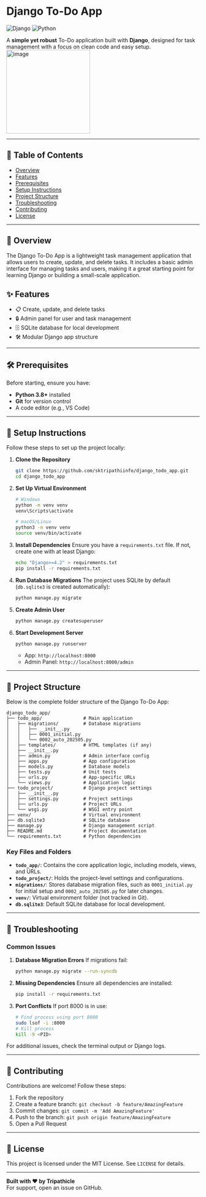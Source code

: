 # Django To-Do App

![Django](https://img.shields.io/badge/Django-4.2-092E20?style=flat-square&logo=django&logoColor=white)
![Python](https://img.shields.io/badge/Python-3.8%2B-3776AB?style=flat-square&logo=python&logoColor=white)

A **simple yet robust** To-Do application built with **Django**, designed for task management with a focus on clean code and easy setup.
<img width="218" alt="image" src="https://github.com/user-attachments/assets/9aac47c1-166d-445a-b13a-5dd39cbf9b3f" />


---

## 📖 Table of Contents
- [Overview](#overview)
- [Features](#features)
- [Prerequisites](#prerequisites)
- [Setup Instructions](#setup-instructions)
- [Project Structure](#project-structure)
- [Troubleshooting](#troubleshooting)
- [Contributing](#contributing)
- [License](#license)

---

## 🌟 Overview
The Django To-Do App is a lightweight task management application that allows users to create, update, and delete tasks. It includes a basic admin interface for managing tasks and users, making it a great starting point for learning Django or building a small-scale application.


## ✨ Features
- 📋 Create, update, and delete tasks
- 🔒 Admin panel for user and task management
- 🗄️ SQLite database for local development
- 🛠️ Modular Django app structure

---

## 🛠️ Prerequisites
Before starting, ensure you have:
- **Python 3.8+** installed
- **Git** for version control
- A code editor (e.g., VS Code)

---

## 🚀 Setup Instructions

Follow these steps to set up the project locally:

1. **Clone the Repository**
   ```bash
   git clone https://github.com/sktripathiinfo/django_todo_app.git
   cd django_todo_app
   ```

2. **Set Up Virtual Environment**
   ```bash
   # Windows
   python -m venv venv
   venv\Scripts\activate

   # macOS/Linux
   python3 -m venv venv
   source venv/bin/activate
   ```

3. **Install Dependencies**
   Ensure you have a `requirements.txt` file. If not, create one with at least Django:
   ```bash
   echo "Django>=4.2" > requirements.txt
   pip install -r requirements.txt
   ```

4. **Run Database Migrations**
   The project uses SQLite by default (`db.sqlite3` is created automatically):
   ```bash
   python manage.py migrate
   ```

5. **Create Admin User**
   ```bash
   python manage.py createsuperuser
   ```

6. **Start Development Server**
   ```bash
   python manage.py runserver
   ```
   - App: `http://localhost:8000`
   - Admin Panel: `http://localhost:8000/admin`

---

## 📂 Project Structure
Below is the complete folder structure of the Django To-Do App:

```
django_todo_app/
├── todo_app/               # Main application
│   ├── migrations/         # Database migrations
│   │   ├── __init__.py
│   │   ├── 0001_initial.py
│   │   └── 0002_auto_202505.py
│   ├── templates/          # HTML templates (if any)
│   ├── __init__.py
│   ├── admin.py            # Admin interface config
│   ├── apps.py             # App configuration
│   ├── models.py           # Database models
│   ├── tests.py            # Unit tests
│   ├── urls.py             # App-specific URLs
│   └── views.py            # Application logic
├── todo_project/           # Django project settings
│   ├── __init__.py
│   ├── settings.py         # Project settings
│   ├── urls.py             # Project URLs
│   └── wsgi.py             # WSGI entry point
├── venv/                   # Virtual environment
├── db.sqlite3              # SQLite database
├── manage.py               # Django management script
├── README.md               # Project documentation
└── requirements.txt        # Python dependencies
```

### Key Files and Folders
- **`todo_app/`**: Contains the core application logic, including models, views, and URLs.
- **`todo_project/`**: Holds the project-level settings and configurations.
- **`migrations/`**: Stores database migration files, such as `0001_initial.py` for initial setup and `0002_auto_202505.py` for later changes.
- **`venv/`**: Virtual environment folder (not tracked in Git).
- **`db.sqlite3`**: Default SQLite database for local development.

---

## 🚨 Troubleshooting

### Common Issues
1. **Database Migration Errors**
   If migrations fail:
   ```bash
   python manage.py migrate --run-syncdb
   ```

2. **Missing Dependencies**
   Ensure all dependencies are installed:
   ```bash
   pip install -r requirements.txt
   ```

3. **Port Conflicts**
   If port 8000 is in use:
   ```bash
   # Find process using port 8000
   sudo lsof -i :8000
   # Kill process
   kill -9 <PID>
   ```

For additional issues, check the terminal output or Django logs.

---

## 🤝 Contributing
Contributions are welcome! Follow these steps:
1. Fork the repository
2. Create a feature branch: `git checkout -b feature/AmazingFeature`
3. Commit changes: `git commit -m 'Add AmazingFeature'`
4. Push to the branch: `git push origin feature/AmazingFeature`
5. Open a Pull Request

---

## 📜 License
This project is licensed under the MIT License. See `LICENSE` for details.

---

**Built with ❤️ by Tripathicle**  
For support, open an issue on GitHub.
